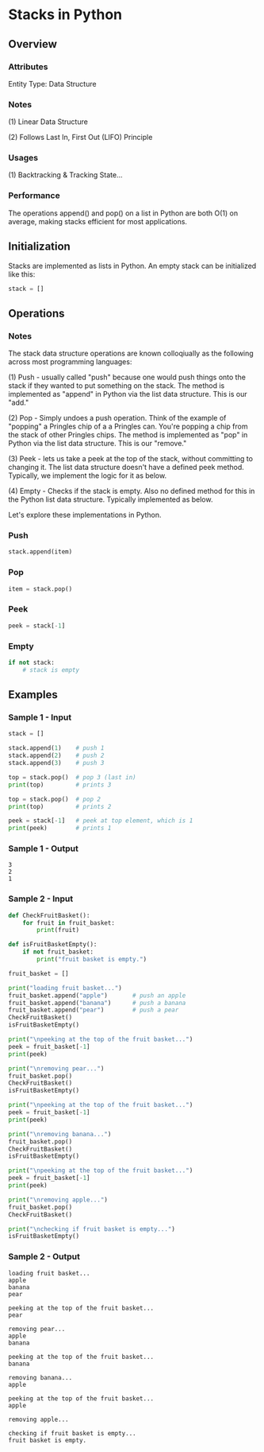 # Stacks in Python
## Overview
### Attributes
Entity Type: Data Structure

### Notes
(1) Linear Data Structure

(2) Follows Last In, First Out (LIFO) Principle

### Usages
(1) Backtracking & Tracking State...

### Performance
The operations append() and pop() on a list in Python are both O(1) on average, making stacks efficient for most applications.

## Initialization
Stacks are implemented as lists in Python. An empty stack can be initialized like this:
```python
stack = []
```
## Operations
### Notes
The stack data structure operations are known colloqiually as the following across most programming languages:

(1) Push - usually called "push" because one would push things onto the stack if they wanted to put something on the stack. The method is implemented as "append" in Python via the list data structure. This is our "add."

 (2) Pop - Simply undoes a push operation. Think of the example of "popping" a Pringles chip of a a Pringles can. You're popping a chip from the stack of other Pringles chips. The method is implemented as "pop" in Python via the list data structure. This is our "remove."

(3) Peek - lets us take a peek at the top of the stack, without committing to changing it. The list data structure doesn't have a defined peek method. Typically, we implement the logic for it as below.

(4) Empty - Checks if the stack is empty. Also no defined method for this in the Python list data structure. Typically implemented as below.

Let's explore these implementations in Python.

### Push
```python
stack.append(item)
```

### Pop
```python
item = stack.pop()
```

### Peek
```python
peek = stack[-1]
```

### Empty
```python
if not stack:
    # stack is empty
```

## Examples

### Sample 1 - Input
```python
stack = []

stack.append(1)    # push 1
stack.append(2)    # push 2
stack.append(3)    # push 3

top = stack.pop()  # pop 3 (last in)
print(top)         # prints 3

top = stack.pop()  # pop 2
print(top)         # prints 2

peek = stack[-1]   # peek at top element, which is 1
print(peek)        # prints 1
```

### Sample 1 - Output
```
3
2
1
```

### Sample 2 - Input
```python
def CheckFruitBasket():
    for fruit in fruit_basket:
        print(fruit)

def isFruitBasketEmpty():
    if not fruit_basket:
        print("fruit basket is empty.")

fruit_basket = []

print("loading fruit basket...")
fruit_basket.append("apple")       # push an apple
fruit_basket.append("banana")      # push a banana
fruit_basket.append("pear")        # push a pear
CheckFruitBasket()
isFruitBasketEmpty()

print("\npeeking at the top of the fruit basket...")
peek = fruit_basket[-1]
print(peek)

print("\nremoving pear...")
fruit_basket.pop()
CheckFruitBasket()
isFruitBasketEmpty()

print("\npeeking at the top of the fruit basket...")
peek = fruit_basket[-1]
print(peek)

print("\nremoving banana...")
fruit_basket.pop()
CheckFruitBasket()
isFruitBasketEmpty()

print("\npeeking at the top of the fruit basket...")
peek = fruit_basket[-1]
print(peek)

print("\nremoving apple...")
fruit_basket.pop()
CheckFruitBasket()

print("\nchecking if fruit basket is empty...")
isFruitBasketEmpty()
```

### Sample 2 - Output
```
loading fruit basket...
apple
banana
pear

peeking at the top of the fruit basket...
pear

removing pear...
apple
banana

peeking at the top of the fruit basket...
banana

removing banana...
apple

peeking at the top of the fruit basket...
apple

removing apple...

checking if fruit basket is empty...
fruit basket is empty.
```